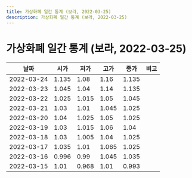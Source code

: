 ```yaml
---
title: 가상화폐 일간 통계 (보라, 2022-03-25)
description: 가상화폐 일간 통계 (보라, 2022-03-25)
---
```


가상화폐 일간 통계 (보라, 2022-03-25)
===

|날짜|시가|저가|고가|종가|비고|
|--|--|--|--|--|--|
|2022-03-24|1.135|1.08|1.16|1.135|    |
|2022-03-23|1.045|1.04|1.14|1.135|    |
|2022-03-22|1.025|1.015|1.05|1.045|    |
|2022-03-21|1.03|1.01|1.045|1.025|    |
|2022-03-20|1.04|1.025|1.05|1.025|    |
|2022-03-19|1.03|1.015|1.06|1.04|    |
|2022-03-18|1.03|1.005|1.04|1.025|    |
|2022-03-17|1.035|1.01|1.065|1.025|    |
|2022-03-16|0.996|0.99|1.045|1.035|    |
|2022-03-15|1.01|0.968|1.01|0.993|    |
